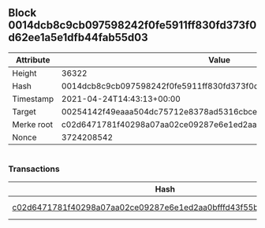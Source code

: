 ## Block 0014dcb8c9cb097598242f0fe5911ff830fd373f0d62ee1a5e1dfb44fab55d03

Attribute | Value
--- | ---
Height | 36322
Hash | 0014dcb8c9cb097598242f0fe5911ff830fd373f0d62ee1a5e1dfb44fab55d03
Timestamp | 2021-04-24T14:43:13+00:00
Target | 00254142f49eaaa504dc75712e8378ad5316cbcead634704b3734b6271167cc4
Merke root | c02d6471781f40298a07aa02ce09287e6e1ed2aa0bfffd43f55bd4a578a67413
Nonce | 3724208542

```

```

### Transactions

Hash | Amount
--- | ---
[c02d6471781f40298a07aa02ce09287e6e1ed2aa0bfffd43f55bd4a578a67413](c02d6471781f40298a07aa02ce09287e6e1ed2aa0bfffd43f55bd4a578a67413.md) | 10.00000000 SKEPTI 
